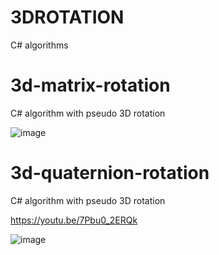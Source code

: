 # 3DROTATION
 C# algorithms

# 3d-matrix-rotation

C# algorithm with pseudo 3D rotation

![image](https://github.com/user-attachments/assets/0170dad3-a588-48d4-953e-69d3a22d965e)


# 3d-quaternion-rotation

C# algorithm with pseudo 3D rotation

https://youtu.be/7Pbu0_2ERQk

![image](https://github.com/user-attachments/assets/31999776-388e-4c8f-aa53-253d7a75c29f)
